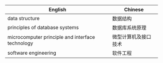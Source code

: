 | English | Chinese |
| ------- | ------- |
| data structure | 数据结构 |
| principles of database systems | 数据库系统原理 |
| microcomputer principle and interface technology | 微型计算机及接口技术 |
| software engineering | 软件工程 |
